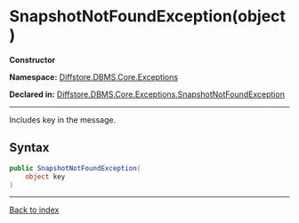 # SnapshotNotFoundException(object)

**Constructor**

**Namespace:** [Diffstore.DBMS.Core.Exceptions](Diffstore.DBMS.Core.Exceptions.md)

**Declared in:** [Diffstore.DBMS.Core.Exceptions.SnapshotNotFoundException](Diffstore.DBMS.Core.Exceptions.SnapshotNotFoundException.md)

------



Includes key in the message.


## Syntax

```csharp
public SnapshotNotFoundException(
	object key
)
```

------

[Back to index](index.md)